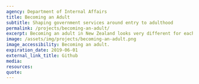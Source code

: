 ```yaml
---
agency: Department of Internal Affairs
title: Becoming an Adult
subtitle: Shaping government services around entry to adulthood
permalink: /projects/becoming-an-adult/
excerpt: Becoming an adult in New Zealand looks very different for each person and can be influenced by many variables. The ‘becoming an adult’ project was undertaken by a cross-branch DIA team to look into improving how young adults access government services and prove who they are (manage their identity).
image: /assets/img/projects/becoming-an-adult.png
image_accessibility: Becoming an adult.
expiration_date: 2019-06-01
external_link_title: Github
media:
resources:
quote:
---
```

